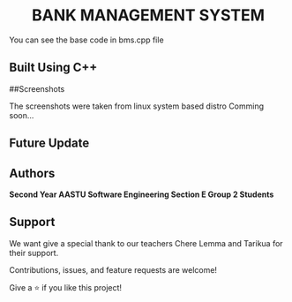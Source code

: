 <h1 align=center>BANK MANAGEMENT SYSTEM</h1>

You can see the base code in bms.cpp file

<h2 align=left>Built Using C++</h2>


##Screenshots

The screenshots were taken from linux system based distro
Comming soon...

<h2 align=left>Future Update</h2>


<h2 align=left>Authors</h2>

**Second Year AASTU Software Engineering Section E Group 2 Students**

<h2 align=left>Support</h2>

We want give a special thank to our teachers Chere Lemma and Tarikua for their support.

Contributions, issues, and feature requests are welcome!

Give a ⭐️ if you like this project!
